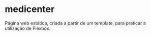 # medicenter

Página web estática, criada a partir de um template, para praticar a utilização de Flexbox.
